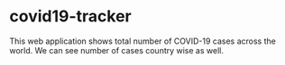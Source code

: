# covid19-tracker
This web application shows total number of COVID-19 cases across the world. We can see number of cases country wise as well.
